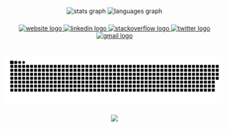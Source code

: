 ###

<div align="center">
  <img src="https://github-readme-stats.vercel.app/api?hide_title=false&hide_rank=false&show_icons=true&include_all_commits=true&count_private=true&disable_animations=false&theme=vue-dark&locale=en&hide_border=false&username=m-emre-yalcin" height="150" alt="stats graph"  />
  <img src="https://github-readme-stats.vercel.app/api/top-langs?locale=en&hide_title=false&layout=compact&card_width=320&langs_count=5&theme=vue-dark&hide_border=false&username=m-emre-yalcin" height="150" alt="languages graph"  />
</div>

###

<div align="center">
  <a href="https://m-emre-yalcin.vercel.app" target="_blank">
  <img src="https://img.shields.io/static/v1?message=Website&logo=gumtree&label=&color=04957b&logoColor=white&labelColor=&style=for-the-badge" height="35" alt="website logo"/>
  </a>
  <a href="https://www.linkedin.com/in/m-emre-yalcin/" target="_blank">
    <img src="https://img.shields.io/static/v1?message=LinkedIn&logo=linkedin&label=&color=0077B5&logoColor=white&labelColor=&style=for-the-badge" height="35" alt="linkedin logo"  />
  </a>
  <a href="https://stackoverflow.com/users/10639354/m-emre-yal%c3%a7%c4%b1n" target="_blank">
    <img src="https://img.shields.io/static/v1?message=Stackoverflow&logo=stackoverflow&label=&color=FE7A16&logoColor=white&labelColor=&style=for-the-badge" height="35" alt="stackoverflow logo"  />
  </a>
  <a href="https://twitter.com/99emreyalcin" target="_blank">
    <img src="https://img.shields.io/static/v1?message=Twitter&logo=twitter&label=&color=1DA1F2&logoColor=white&labelColor=&style=for-the-badge" height="35" alt="twitter logo"  />
  </a>
  <a href="emrreyalcin@gmail.com" target="_blank">
    <img src="https://img.shields.io/static/v1?message=Gmail&logo=gmail&label=&color=D14836&logoColor=white&labelColor=&style=for-the-badge" height="35" alt="gmail logo"  />
  </a>
</div>

###

<br clear="both">

<div align="center">
  <img src="https://raw.githubusercontent.com/m-emre-yalcin/m-emre-yalcin/output/snake.svg"  />
</div>

###

<div align="center">
  <img height="200" src="https://i.imgur.com/norONJI_d.webp?maxwidth=760&fidelity=grand"  />
</div>

